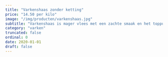 ```yaml
---
title: "Varkenshaas zonder ketting"
price: "14.50 per kilo"
image: "/img/producten/varkenshaas.jpg"
subtitle: "Varkenshaas is mager vlees met een zachte smaak en het toppunt van malsheid. Heerlijk met een klassieke champignonroomsaus. Maak ook eens een superluxe sate met deze varkenshaas."
category: "varken"
truncated: false
ordinal: 0
date: 2020-01-01
draft: false
---
```

